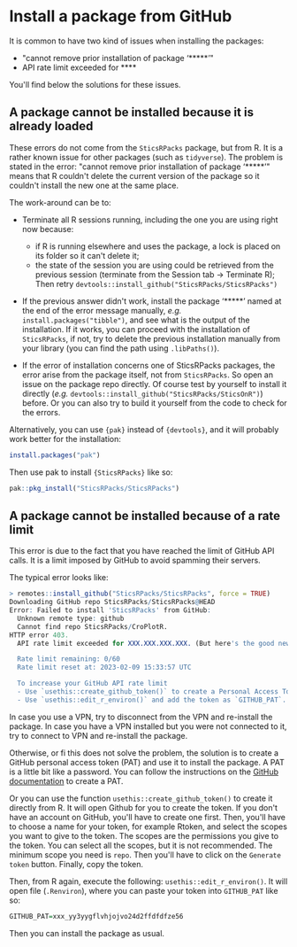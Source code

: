# Install a package from GitHub

It is common to have two kind of issues when installing the packages:

- "cannot remove prior installation of package ‘*****’"
- API rate limit exceeded for ****

You'll find below the solutions for these issues.

## A package cannot be installed because it is already loaded

These errors do not come from the `SticsRPacks` package, but from R. It is a rather known issue for other packages (such as `tidyverse`). The problem is stated in the error: "cannot remove prior installation of package ‘*****’" means that R couldn't delete the current version of the package so it couldn't install the new one at the same place. 

The work-around can be to:

-  Terminate all R sessions running, including the one you are using right now because:
    * if R is running elsewhere and uses the package, a lock is placed on its folder so it can't delete it; 
    * the state of the session you are using could be retrieved from the previous session (terminate from the Session tab -> Terminate R);
   Then retry `devtools::install_github("SticsRPacks/SticsRPacks")`

- If the previous answer didn't work, install the package ‘*****’ named at the end of the error message manually, *e.g.* `install.packages("tibble")`, and see what is the output of the installation. If it works, you can proceed with the installation of `SticsRPacks`, if not, try to delete the previous installation manually from your library (you can find the path using `.libPaths()`).

- If the error of installation concerns one of SticsRPacks packages, the error arise from the package itself, not from `SticsRPacks`. So open an issue on the package repo directly. Of course test by yourself to install it directly (*e.g.* `devtools::install_github("SticsRPacks/SticsOnR")`) before. Or you can also try to build it yourself from the code to check for the errors.

Alternatively, you can use `{pak}` instead of `{devtools}`, and it will probably work better for the installation:

```r
install.packages("pak")
```

Then use pak to install `{SticsRPacks}` like so:

```r
pak::pkg_install("SticsRPacks/SticsRPacks")
```

## A package cannot be installed because of a rate limit

This error is due to the fact that you have reached the limit of GitHub API calls. It is a limit imposed by GitHub to avoid spamming their servers.

The typical error looks like:

```r
> remotes::install_github("SticsRPacks/SticsRPacks", force = TRUE)
Downloading GitHub repo SticsRPacks/SticsRPacks@HEAD
Error: Failed to install 'SticsRPacks' from GitHub:
  Unknown remote type: github
  Cannot find repo SticsRPacks/CroPlotR.
HTTP error 403.
  API rate limit exceeded for XXX.XXX.XXX.XXX. (But here's the good news: Authenticated requests get a higher rate limit. Check out the documentation for more details.)

  Rate limit remaining: 0/60
  Rate limit reset at: 2023-02-09 15:33:57 UTC

  To increase your GitHub API rate limit
  - Use `usethis::create_github_token()` to create a Personal Access Token.
  - Use `usethis::edit_r_environ()` and add the token as `GITHUB_PAT`.
```

In case you use a VPN, try to disconnect from the VPN and re-install the package. In case you have a VPN installed but you were not connected to it, try to connect to VPN and re-install the package.

Otherwise, or fi this does not solve the problem, the solution is to create a GitHub personal access token (PAT) and use it to install the package. A PAT is a little bit like a password. You can follow the instructions on the [GitHub documentation](https://docs.github.com/en/free-pro-team@latest/github/authenticating-to-github/creating-a-personal-access-token) to create a PAT. 

Or you can use the function `usethis::create_github_token()` to create it directly from R. It will open Github for you to create the token. If you don't have an account on GitHub, you'll have to create one first. Then, you'll have to choose a name for your token, for example Rtoken, and select the scopes you want to give to the token. The scopes are the permissions you give to the token. You can select all the scopes, but it is not recommended. The minimum scope you need is `repo`. Then you'll have to click on the `Generate token` button. Finally, copy the token.

Then, from R again, execute the following: `usethis::edit_r_environ()`. It will open file (`.Renviron`), where you can paste your token into `GITHUB_PAT` like so:

```r
GITHUB_PAT=xxx_yy3yygflvhjojvo24d2ffdfdfze56
```

Then you can install the package as usual.



